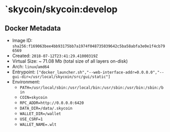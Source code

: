 # `skycoin/skycoin:develop

## Docker Metadata
- Image ID: `sha256:f169063bee4bb93175bb7a1974f048735039642c5ba58abfa3e0e1f4cb796569`
- Created: `2018-07-12T23:41:29.41000319Z`
- Virtual Size: ~ 71.08 Mb
  (total size of all layers on-disk)
- Arch: `linux`/`amd64`
- Entrypoint: `["docker_launcher.sh","--web-interface-addr=0.0.0.0","--gui-dir=/usr/local/skycoin/src/gui/static"]`
- Environment:
  - `PATH=/usr/local/sbin:/usr/local/bin:/usr/sbin:/usr/bin:/sbin:/bin`
  - `COIN=skycoin`
  - `RPC_ADDR=http://0.0.0.0:6420`
  - `DATA_DIR=/data/.skycoin`
  - `WALLET_DIR=/wallet`
  - `USE_CSRF=1`
  - `WALLET_NAME=.wlt`

